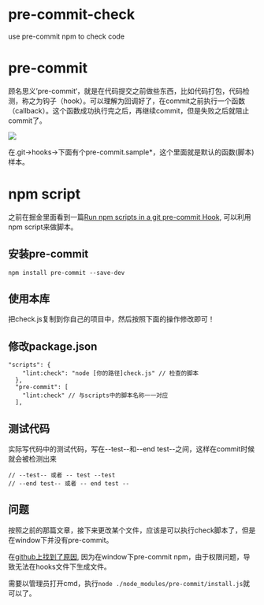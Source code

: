 # pre-commit-check
use pre-commit npm to check code

# pre-commit

顾名思义’pre-commit‘，就是在代码提交之前做些东西，比如代码打包，代码检测，称之为钩子（hook）。可以理解为回调好了，在commit之前执行一个函数（callback）。这个函数成功执行完之后，再继续commit，但是失败之后就阻止commit了。

![](http://7te8kr.com1.z0.glb.clouddn.com/pre_1.png)

在.git->hooks->下面有个pre-commit.sample*，这个里面就是默认的函数(脚本)样本。

# npm script

之前在掘金里面看到一篇[Run npm scripts in a git pre-commit Hook](http://elijahmanor.com/npm-precommit-scripts/), 可以利用npm script来做脚本。

## 安装pre-commit
```
npm install pre-commit --save-dev
```

## 使用本库
把check.js复制到你自己的项目中，然后按照下面的操作修改即可！

## 修改package.json
```
"scripts": {
    "lint:check": "node [你的路径]check.js" // 检查的脚本
  },
  "pre-commit": [
    "lint:check" // 与scripts中的脚本名称一一对应
  ],
```
## 测试代码
实际写代码中的测试代码，写在--test--和--end test--之间，这样在commit时候就会被检测出来

```
// --test-- 或者 -- test --test
// --end test-- 或者 -- end test --
```
## 问题
按照之前的那篇文章，接下来更改某个文件，应该是可以执行check脚本了，但是在window下并没有pre-commit。

在[github上找到了原因](https://github.com/observing/pre-commit/issues/72), 因为在window下pre-commit npm，由于权限问题，导致无法在hooks文件下生成文件。

需要以管理员打开cmd，执行`node ./node_modules/pre-commit/install.js`就可以了。
